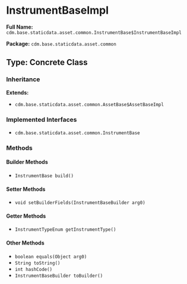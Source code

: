 # InstrumentBaseImpl

**Full Name:** `cdm.base.staticdata.asset.common.InstrumentBase$InstrumentBaseImpl`

**Package:** `cdm.base.staticdata.asset.common`

## Type: Concrete Class

### Inheritance

**Extends:**
- `cdm.base.staticdata.asset.common.AssetBase$AssetBaseImpl`

### Implemented Interfaces

- `cdm.base.staticdata.asset.common.InstrumentBase`

### Methods

#### Builder Methods

- `InstrumentBase build()`

#### Setter Methods

- `void setBuilderFields(InstrumentBaseBuilder arg0)`

#### Getter Methods

- `InstrumentTypeEnum getInstrumentType()`

#### Other Methods

- `boolean equals(Object arg0)`
- `String toString()`
- `int hashCode()`
- `InstrumentBaseBuilder toBuilder()`


